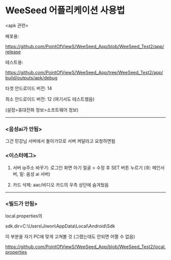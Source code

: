 # WeeSeed 어플리케이션 사용법

<apk 관련>


배포용: 

https://github.com/PointOfViewS/WeeSeed_App/blob/WeeSeed_Test2/app/release

테스트용: 

https://github.com/PointOfViewS/WeeSeed_App/tree/WeeSeed_Test2/app/build/outputs/apk/debug

타겟 안드로이드 버전: 14

최소 안드로이드 버전: 12 (여기서도 테스트했음)

(설정>휴대전화 정보>소프트웨어 정보)


---




### <음성ai가 안됨>

그건 민강님 서버에서 돌아가므로 서버 켜달라고 요청하면됨





   
### <이스터에그>

1. 서버 ip주소 바꾸기: 로그인 화면 아기 얼굴 > 수정 후 SET 버튼 누르기 (위: 메인서버, 밑: 음성 ai 서버)

2. 카드 삭제: aac/비디오 카드의 우측 상단에 숨겨뒀음





---

### <빌드가 안됨>

local.properties의

sdk.dir=C\:\\Users\\Jiwon\\AppData\\Local\\Android\\Sdk 

이 부분을 자기 PC에 맞게 고쳐볼 것 (그랬는데도 안되면 어쩔 수 없음)


https://github.com/PointOfViewS/WeeSeed_App/blob/WeeSeed_Test2/local.properties
